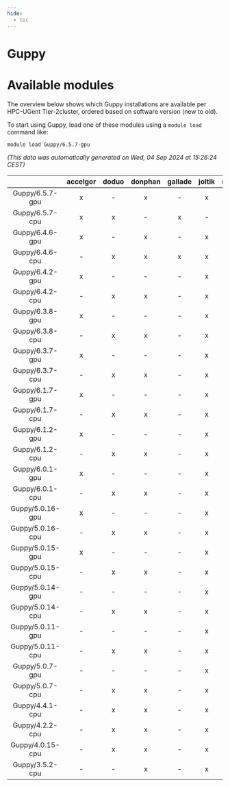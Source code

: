 ```yaml
---
hide:
  - toc
---
```


Guppy
=====

# Available modules


The overview below shows which Guppy installations are available per HPC-UGent Tier-2cluster, ordered based on software version (new to old).

To start using Guppy, load one of these modules using a `module load` command like:

```shell
module load Guppy/6.5.7-gpu
```

*(This data was automatically generated on Wed, 04 Sep 2024 at 15:26:24 CEST)*  

| |accelgor|doduo|donphan|gallade|joltik|shinx|skitty|
| :---: | :---: | :---: | :---: | :---: | :---: | :---: | :---: |
|Guppy/6.5.7-gpu|x|-|x|-|x|-|-|
|Guppy/6.5.7-cpu|x|x|-|x|-|-|x|
|Guppy/6.4.6-gpu|x|-|x|-|x|-|-|
|Guppy/6.4.6-cpu|-|x|x|x|x|-|x|
|Guppy/6.4.2-gpu|x|-|-|-|x|-|-|
|Guppy/6.4.2-cpu|-|x|x|-|x|-|x|
|Guppy/6.3.8-gpu|x|-|-|-|x|-|-|
|Guppy/6.3.8-cpu|-|x|x|-|x|-|x|
|Guppy/6.3.7-gpu|x|-|-|-|x|-|-|
|Guppy/6.3.7-cpu|-|x|x|-|x|-|x|
|Guppy/6.1.7-gpu|x|-|-|-|x|-|-|
|Guppy/6.1.7-cpu|-|x|x|-|x|-|x|
|Guppy/6.1.2-gpu|x|-|-|-|x|-|-|
|Guppy/6.1.2-cpu|-|x|x|-|x|-|x|
|Guppy/6.0.1-gpu|x|-|-|-|x|-|-|
|Guppy/6.0.1-cpu|-|x|x|-|x|-|x|
|Guppy/5.0.16-gpu|x|-|-|-|x|-|-|
|Guppy/5.0.16-cpu|-|x|x|-|x|-|-|
|Guppy/5.0.15-gpu|x|-|-|-|x|-|-|
|Guppy/5.0.15-cpu|-|x|x|-|x|-|x|
|Guppy/5.0.14-gpu|-|-|-|-|x|-|-|
|Guppy/5.0.14-cpu|-|x|x|-|x|-|x|
|Guppy/5.0.11-gpu|-|-|-|-|x|-|-|
|Guppy/5.0.11-cpu|-|x|x|-|x|-|x|
|Guppy/5.0.7-gpu|-|-|-|-|x|-|-|
|Guppy/5.0.7-cpu|-|x|x|-|x|-|x|
|Guppy/4.4.1-cpu|-|x|x|-|x|-|-|
|Guppy/4.2.2-cpu|-|x|x|-|x|-|-|
|Guppy/4.0.15-cpu|-|x|x|-|x|-|-|
|Guppy/3.5.2-cpu|-|-|x|-|x|-|-|
